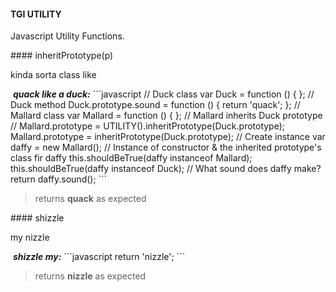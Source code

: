 #### TGI UTILITY
<p>Javascript Utility Functions.</p>
#### inheritPrototype(p)
<p>kinda sorta class like</p>
&nbsp;<b><i>quack like a duck:</i></b>
```javascript
// Duck class
var Duck = function () {
};
// Duck method
Duck.prototype.sound = function () {
  return 'quack';
};
// Mallard class
var Mallard = function () {
};
// Mallard inherits Duck prototype
// Mallard.prototype = UTILITY().inheritPrototype(Duck.prototype);
Mallard.prototype = inheritPrototype(Duck.prototype);
// Create instance
var daffy = new Mallard();
// Instance of constructor & the inherited prototype's class fir daffy
this.shouldBeTrue(daffy instanceof Mallard);
this.shouldBeTrue(daffy instanceof Duck);
// What sound does daffy make?
return daffy.sound();
```
<blockquote>returns <strong>quack</strong> as expected
</blockquote>
#### shizzle
<p>my nizzle</p>
&nbsp;<b><i>shizzle my:</i></b>
```javascript
return 'nizzle';
```
<blockquote>returns <strong>nizzle</strong> as expected
</blockquote>